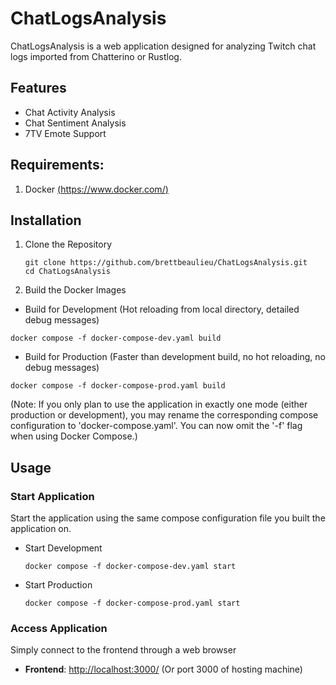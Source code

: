 # ChatLogsAnalysis
ChatLogsAnalysis is a web application designed for analyzing Twitch chat logs imported from Chatterino or Rustlog.

## Features
- Chat Activity Analysis
- Chat Sentiment Analysis
- 7TV Emote Support 
## Requirements:
1. Docker [(https://www.docker.com/)](https://www.docker.com/)
## Installation
1. Clone the Repository
    ````
    git clone https://github.com/brettbeaulieu/ChatLogsAnalysis.git
    cd ChatLogsAnalysis
    ````
2. Build the Docker Images

- Build for Development (Hot reloading from local directory, detailed debug messages)
````
docker compose -f docker-compose-dev.yaml build
````
- Build for Production (Faster than development build, no hot reloading, no debug messages) 
````
docker compose -f docker-compose-prod.yaml build
````

(Note: If you only plan to use the application in exactly one mode (either production or development), you may rename the corresponding compose configuration to 'docker-compose.yaml'. You can now omit the '-f' flag when using Docker Compose.)

## Usage
### Start Application
Start the application using the same compose configuration file you built the application on.
- Start Development
    ````
    docker compose -f docker-compose-dev.yaml start
    ````
- Start Production
    ````
    docker compose -f docker-compose-prod.yaml start
    ````
### Access Application
Simply connect to the frontend through a web browser
- **Frontend**: [http://localhost:3000/](http://localhost:3000/) (Or port 3000 of hosting machine)


